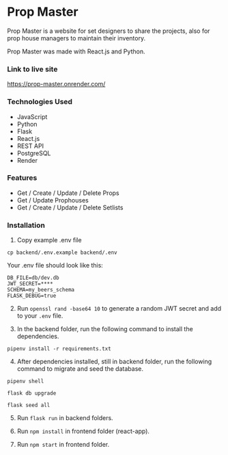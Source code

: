# Prop Master

Prop Master is a website for set designers to share the projects, also for prop house managers to maintain their inventory.

Prop Master was made with React.js and Python.

### Link to live site

https://prop-master.onrender.com/

### Technologies Used

- JavaScript
- Python
- Flask
- React.js
- REST API
- PostgreSQL
- Render

### Features

- Get / Create / Update / Delete Props
- Get / Update Prophouses
- Get / Create / Update / Delete Setlists

### Installation

1. Copy example .env file

```
cp backend/.env.example backend/.env
```

Your .env file should look like this:

```
DB_FILE=db/dev.db
JWT_SECRET=****
SCHEMA=my_beers_schema
FLASK_DEBUG=true
```

2. Run `openssl rand -base64 10` to generate a random JWT secret and add to your `.env` file.

3. In the backend folder, run the following command to install the dependencies.

```
pipenv install -r requirements.txt
```

4. After dependencies installed, still in backend folder, run the following command to migrate and seed the database.

```
pipenv shell
```

```
flask db upgrade
```

```
flask seed all
```

5. Run `flask run` in backend folders.

6. Run `npm install` in frontend folder (react-app).

7. Run `npm start` in frontend folder.
